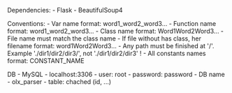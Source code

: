 Dependencies:
	- Flask
	- BeautifulSoup4

Conventions:
	- Var name format: word1_word2_word3...
	- Function name format: word1_word2_word3...
	- Class name format: Word1Word2Word3...
	- File name must match the class name
	- If file without has class, her filename format: word1Word2Word3...
	- Any path must be finished at '/'. Example './dir1/dir2/dir3/', not './dir1/dir2/dir3' !
	- All constants names format: CONSTANT_NAME 

DB - MySQL
	- localhost:3306
	- user: root
	- password: password
	- DB name - olx_parser
	- table: chached (id, ...)